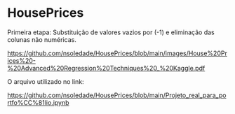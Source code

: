 # HousePrices

Primeira etapa: Substituição de valores vazios por (-1) e eliminação das colunas não numéricas. 

https://github.com/nsoledade/HousePrices/blob/main/images/House%20Prices%20-%20Advanced%20Regression%20Techniques%20_%20Kaggle.pdf
 
 
 O arquivo utilizado no link:

 https://github.com/nsoledade/HousePrices/blob/main/Projeto_real_para_portfo%CC%81lio.ipynb
